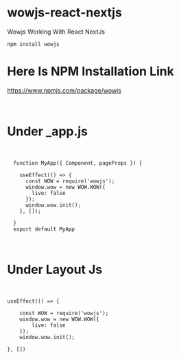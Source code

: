 # wowjs-react-nextjs
Wowjs Working With React NextJs

`` npm install wowjs ``
# Here Is NPM Installation Link
https://www.npmjs.com/package/wowjs

<br/>

# Under _app.js

<br/>

      function MyApp({ Component, pageProps }) {
      
        useEffect(() => {
          const WOW = require('wowjs');
          window.wow = new WOW.WOW({
            live: false
          });
          window.wow.init();
        }, []);
        
      }
      export default MyApp

<br/>

# Under Layout Js

<br/>


    useEffect(() => {
    
        const WOW = require('wowjs');
        window.wow = new WOW.WOW({
            live: false
        });
        window.wow.init();
        
    }, [])

